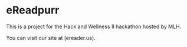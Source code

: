 # eReadpurr
This is a project for the Hack and Wellness II hackathon hosted by MLH.

You can visit our site at [ereader.us].
